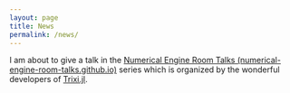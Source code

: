 ```yaml
---
layout: page
title: News
permalink: /news/
---
```

I am about to give a talk in the [Numerical Engine Room Talks (numerical-engine-room-talks.github.io)](https://numerical-engine-room-talks.github.io/)  series which is organized by the wonderful developers of [Trixi.jl](https://trixi-framework.github.io/).